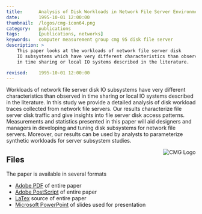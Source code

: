 ```yaml
---
title: 		Analysis of Disk Workloads in Network File Server Environments (CMG 95)
date: 		1995-10-01 12:00:00
thumbnail: 	/logos/cmg-icon64.png
category: 	publications
tags: 		[publications, networks]
keywords: 	computer measurement group cmg 95 disk file server
description: >
    This paper looks at the workloads of network file server disk
    IO subsystems which have very different characteristics than observed
    in time sharing or local IO systems described in the literature.

revised: 	1995-10-01 12:00:00
---
```

Workloads of network file server disk IO subsystems have very different characteristics than observed in time sharing or local IO systems described in the literature. In this study we provide a detailed analysis of disk workload traces collected from network file servers. Our results characterize file server disk traffic and give insights into file server disk access patterns.  Measurements and statistics presented in this paper will aid designers and managers in developing and tuning disk subsystems for network file servers.  Moreover, our results can be used by analysts to parameterize synthetic workloads for server subsystem studies.

<img src="{{site.asseturl}}/logos/cmglogo.png" style="float:right;" alt="CMG Logo" />

## Files

The paper is available in several formats

* <a href="{{site.fileurl}}/cmg95.pdf">Adobe PDF</a> of entire paper
* <a href="{{site.fileurl}}/cmg95.ps">Adobe PostScript</a> of entire paper
* <a href="{{site.fileurl}}/cmg95.txt">LaTex</a> source of entire paper
* <a href="{{site.fileurl}}/cmg95.ppt">Microsoft PowerPoint</a> of slides used for presentation
